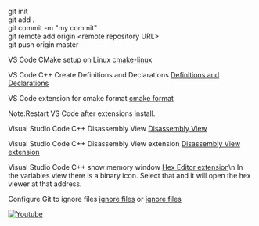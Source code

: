 git init\
git add .\
git commit -m "my commit"\
git remote add origin \<remote repository URL>\
git push origin master

VS Code CMake setup on Linux
[cmake-linux](https://code.visualstudio.com/docs/cpp/cmake-linux)

VS Code C++ Create Definitions and Declarations
[ Definitions and Declarations](https://devblogs.microsoft.com/cppblog/vs-code-c-extension-january-update-create-definitions-and-declarations/)

VS Code extension for cmake format
[cmake format](https://marketplace.visualstudio.com/items?itemName=xaver.clang-format)

Note:Restart VS Code after extensions install.

Visual Studio Code C++ Disassembly View
[Disassembly View](https://devblogs.microsoft.com/cppblog/visual-studio-code-c-july-2021-update-disassembly-view-macro-expansion-and-windows-arm64-debugging/)

Visual Studio Code C++ Disassembly View extension
[Disassembly View extension](https://marketplace.visualstudio.com/items?itemName=platformio.platformio-ide)

Visual Studio Code C++ show memory window
[Hex Editor extension](https://marketplace.visualstudio.com/items?itemName=ms-vscode.hexeditor)\n
In the variables view there is a binary icon. Select that and it will open the hex viewer at that address.

Configure Git to ignore files
[ignore files](https://docs.github.com/en/get-started/getting-started-with-git/ignoring-files)
or [ignore files](https://www.bmc.com/blogs/gitignore/)


[![Youtube](https://img.shields.io/badge/YouTube-red?style=for-the-badge&logo=youtube&logoColor=white)](https://www.youtube.com/@ShivMLinux)
